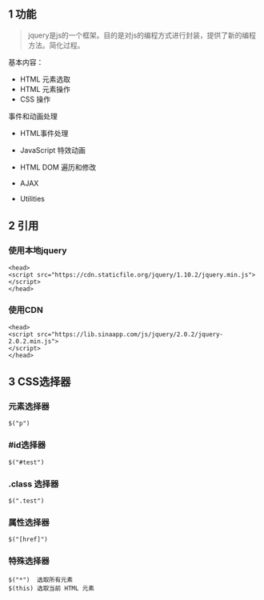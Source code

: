 ## 1 功能

> jquery是js的一个框架。目的是对js的编程方式进行封装，提供了新的编程方法。简化过程。

基本内容：
* HTML 元素选取
* HTML 元素操作
* CSS 操作

事件和动画处理
* HTML事件处理
* JavaScript 特效动画


* HTML DOM 遍历和修改
* AJAX
* Utilities

## 2 引用


### 使用本地jquery
```
<head>
<script src="https://cdn.staticfile.org/jquery/1.10.2/jquery.min.js">
</script>
</head>
```
### 使用CDN

```
<head>
<script src="https://lib.sinaapp.com/js/jquery/2.0.2/jquery-2.0.2.min.js">
</script>
</head>
```
## 3 CSS选择器

### 元素选择器

```
$("p")
```

### #id选择器

```
$("#test")
```

### .class 选择器

```
$(".test")
```

### 属性选择器

```
$("[href]")
```

### 特殊选择器

```
$("*")	选取所有元素	
$(this)	选取当前 HTML 元素
```